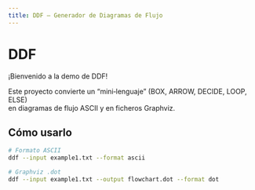 ```yaml
---
title: DDF – Generador de Diagramas de Flujo
---
```


# DDF

¡Bienvenido a la demo de DDF!  

Este proyecto convierte un “mini‑lenguaje” (BOX, ARROW, DECIDE, LOOP, ELSE)  
en diagramas de flujo ASCII y en ficheros Graphviz.

## Cómo usarlo

```bash
# Formato ASCII
ddf --input example1.txt --format ascii

# Graphviz .dot
ddf --input example1.txt --output flowchart.dot --format dot

